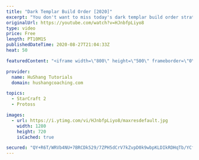 ```yaml
---
title: "Dark Templar Build Order [2020]"
excerpt: "You don't want to miss today's dark templar build order strategy guide! We're learning a dark templar build order(dt rush)! This strategy/build is for the Protoss vs Terran matchup and get's your dark templar (DT) out by 4:30 IN YOUR OPPONENTS BASE by using a warp prism which we sneak out across the"
originalUrl: https://youtube.com/watch?v=HJnbfpLiyo8
type: video
price: Free
length: PT10M1S
publishedDateTime: 2020-08-27T21:04:33Z
heat: 50

featuredContent: "<iframe width=\"800\" height=\"500\" frameborder=\"0\" src=\"https://www.youtube.com/embed/HJnbfpLiyo8\" allow=\"accelerometer; autoplay; encrypted-media; gyroscope; picture-in-picture\" allowfullscreen></iframe>"

provider:
  name: HuShang Tutorials
  domain: hushangcoaching.com

topics:
  - StarCraft 2
  - Protoss

images:
  - url: https://i.ytimg.com/vi/HJnbfpLiyo8/maxresdefault.jpg
    width: 1280
    height: 720
    isCached: true

secured: "QY+R6T/WRVb4NU+7BRCDk529/7ZPH5dCrV7kZvpD0k9wbpKLDIkRDHqTb/YCfz+Y8gUZ0dOFLNawQhZcyZXoFldsUKkbgVuG/1lYj3rJAP4dRmCyII6r6tgR9mMnsIOhfvdO7QGePahM6+RqftymeSJ0eH/egpXe1RXXFprdSup9IutsPD5iD+1DZlJ+GjV4lstmEeDyQRav2Ib4YcJGj7KDFxG2Fbyh9nysG28n30KDEQj13QcBLvLiSsADrj7SBy8NVtqf8fvkCHZ4mesAVe7ozeeV/8fnX+fqYLYA8v9MzgcmPLT31BvYK4HWMOsUGQb4Pg5ATRny7QHM/1WbsJaZYocq9Ta1N0KZ9U+luJy3nzd1QQSOnA9ENwwDx/ZkDMr5tcWfvwb31jqFCIzP5cVtWUwu/3fKPhbZoYTh6/c=;kzENKB9FSH0x8mTifTHaQA=="
---
```


